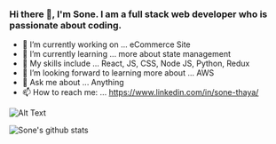 ### Hi there 👋, I'm Sone. I am a full stack web developer who is passionate about coding.


- 🔭 I’m currently working on ... eCommerce Site
- 🌱 I’m currently learning ... more about state management
- 👯 My skills include ... React, JS, CSS, Node JS, Python, Redux
- 🤔 I’m looking forward to learning more about ... AWS
- 💬 Ask me about ... Anything
- 📫 How to reach me: ... https://www.linkedin.com/in/sone-thaya/

![Alt Text](https://64.media.tumblr.com/a204f7fd4b1aec9c6ee2aa44e693d376/tumblr_n2qagw1yDD1s32c21o1_500.gifv)

![Sone's github stats](https://github-readme-stats.vercel.app/api?username=sonethaya&show_icons=true&theme=radical)
